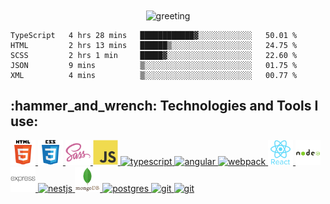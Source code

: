 <div align="center">
 <img src="https://i.imgur.com/IB7gdBG.gif" alt="greeting" align="center"></img>
</div>

<!--START_SECTION:waka-->
```text
TypeScript   4 hrs 28 mins   ████████████▓░░░░░░░░░░░░   50.01 % 
HTML         2 hrs 13 mins   ██████▒░░░░░░░░░░░░░░░░░░   24.75 % 
SCSS         2 hrs 1 min     █████▓░░░░░░░░░░░░░░░░░░░   22.60 % 
JSON         9 mins          ▒░░░░░░░░░░░░░░░░░░░░░░░░   01.75 % 
XML          4 mins          ▒░░░░░░░░░░░░░░░░░░░░░░░░   00.77 % 
```
<!--END_SECTION:waka-->

<h2 align="left">:hammer_and_wrench: Technologies and Tools I use:</h2>
<p align="left">
    <a href="https://www.w3.org/html/" target="_blank">
      <img src="https://raw.githubusercontent.com/devicons/devicon/master/icons/html5/html5-original-wordmark.svg" alt="html5" width="40" height="40"/>
    </a>
    <a href="https://www.w3schools.com/css/" target="_blank">
     <img src="https://raw.githubusercontent.com/devicons/devicon/master/icons/css3/css3-original-wordmark.svg" alt="css3" width="40" height="40"/>
    </a>
    <a href="https://sass-lang.com" target="_blank">
     <img src="https://raw.githubusercontent.com/devicons/devicon/master/icons/sass/sass-original.svg" alt="sass" width="40" height="40"/>
    </a>
    <a href="https://developer.mozilla.org/en-US/docs/Web/JavaScript" target="_blank">
     <img src="https://raw.githubusercontent.com/devicons/devicon/master/icons/javascript/javascript-original.svg" alt="javascript" width="40" height="40"/>
    </a>
    <a href="https://www.typescriptlang.org/">
     <img src="https://www.vectorlogo.zone/logos/typescriptlang/typescriptlang-icon.svg" alt="typescript" width="40" height="40"/>
    </a>
    <a href="https://angular.io/" target="_blank">
     <img src="https://www.vectorlogo.zone/logos/angular/angular-icon.svg" alt="angular" width="40" height="40"/>
    </a>
    <a href="https://webpack.js.org/" target="_blank">
     <img src="https://www.vectorlogo.zone/logos/js_webpack/js_webpack-icon.svg" alt="webpack" width="40" height="40"/>
    </a>
    <a href="https://reactjs.org/" target="_blank">
     <img src="https://raw.githubusercontent.com/devicons/devicon/master/icons/react/react-original-wordmark.svg" alt="react" width="40" height="40"/>
    </a>
    <a href="https://nodejs.org" target="_blank">
     <img src="https://raw.githubusercontent.com/devicons/devicon/master/icons/nodejs/nodejs-original-wordmark.svg" alt="nodejs" width="40" height="40"/>
    </a>
    <a href="https://expressjs.com" target="_blank">
     <img src="https://raw.githubusercontent.com/devicons/devicon/master/icons/express/express-original-wordmark.svg" alt="express" width="40" height="40"/>
    </a>
    <a href="https://nestjs.com/" target="_blank">
     <img src="https://www.vectorlogo.zone/logos/nestjs/nestjs-icon.svg" alt="nestjs" width="40" height="40"/>
    </a>
    <a href="https://www.mongodb.com/" target="_blank">
     <img src="https://raw.githubusercontent.com/devicons/devicon/master/icons/mongodb/mongodb-original-wordmark.svg" alt="mongodb" width="40" height="40"/>
    </a>
    <a href="https://www.postgresql.org/" target="_blank">
     <img src="https://www.vectorlogo.zone/logos/postgresql/postgresql-icon.svg" alt="postgres" width="40" height="40"/>
    </a>
    <a href="https://git-scm.com/" target="_blank">
     <img src="https://www.vectorlogo.zone/logos/git-scm/git-scm-icon.svg" alt="git" width="40" height="40"/>
    </a>
    <a href="https://www.gitkraken.com/invite/aT7tYrLP" target="_blank">
     <img src="https://www.vectorlogo.zone/logos/gitkraken/gitkraken-icon.svg" alt="git" width="40" height="40"/>
    </a>
</p>
